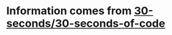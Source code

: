# Information comes from [30-seconds/30-seconds-of-code](https://github.com/30-seconds/30-seconds-of-code)

